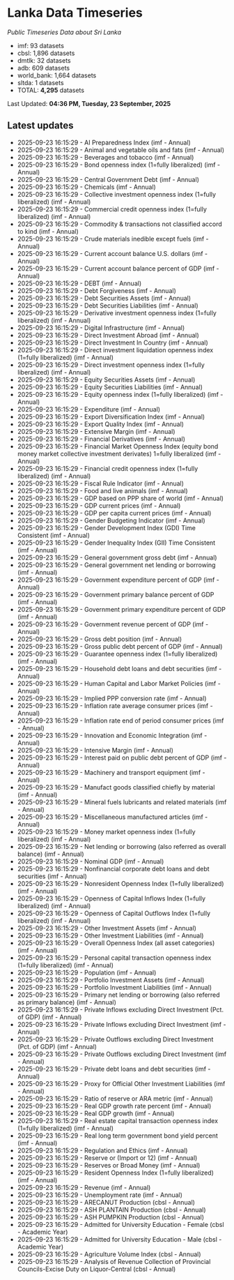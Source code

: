 # Lanka Data Timeseries
*Public Timeseries Data about Sri Lanka*

* imf: 93 datasets
* cbsl: 1,896 datasets
* dmtlk: 32 datasets
* adb: 609 datasets
* world_bank: 1,664 datasets
* sltda: 1 datasets
* TOTAL: **4,295** datasets

Last Updated: **04:36 PM, Tuesday, 23 September, 2025**

## Latest updates

* 2025-09-23 16:15:29 - AI Preparedness Index (imf - Annual)
* 2025-09-23 16:15:29 - Animal and vegetable oils and fats (imf - Annual)
* 2025-09-23 16:15:29 - Beverages and tobacco (imf - Annual)
* 2025-09-23 16:15:29 - Bond openness index (1=fully liberalized) (imf - Annual)
* 2025-09-23 16:15:29 - Central Government Debt (imf - Annual)
* 2025-09-23 16:15:29 - Chemicals (imf - Annual)
* 2025-09-23 16:15:29 - Collective investment openness index (1=fully liberalized) (imf - Annual)
* 2025-09-23 16:15:29 - Commercial credit openness index (1=fully liberalized) (imf - Annual)
* 2025-09-23 16:15:29 - Commodity & transactions not classified accord to kind (imf - Annual)
* 2025-09-23 16:15:29 - Crude materials inedible except fuels (imf - Annual)
* 2025-09-23 16:15:29 - Current account balance U.S. dollars (imf - Annual)
* 2025-09-23 16:15:29 - Current account balance percent of GDP (imf - Annual)
* 2025-09-23 16:15:29 - DEBT (imf - Annual)
* 2025-09-23 16:15:29 - Debt Forgiveness (imf - Annual)
* 2025-09-23 16:15:29 - Debt Securities Assets (imf - Annual)
* 2025-09-23 16:15:29 - Debt Securities Liabilities (imf - Annual)
* 2025-09-23 16:15:29 - Derivative investment openness index (1=fully liberalized) (imf - Annual)
* 2025-09-23 16:15:29 - Digital Infrastructure (imf - Annual)
* 2025-09-23 16:15:29 - Direct Investment Abroad (imf - Annual)
* 2025-09-23 16:15:29 - Direct Investment In Country (imf - Annual)
* 2025-09-23 16:15:29 - Direct investment liquidation openness index (1=fully liberalized) (imf - Annual)
* 2025-09-23 16:15:29 - Direct investment openness index (1=fully liberalized) (imf - Annual)
* 2025-09-23 16:15:29 - Equity Securities Assets (imf - Annual)
* 2025-09-23 16:15:29 - Equity Securities Liabilities (imf - Annual)
* 2025-09-23 16:15:29 - Equity openness index (1=fully liberalized) (imf - Annual)
* 2025-09-23 16:15:29 - Expenditure (imf - Annual)
* 2025-09-23 16:15:29 - Export Diversification Index (imf - Annual)
* 2025-09-23 16:15:29 - Export Quality Index (imf - Annual)
* 2025-09-23 16:15:29 - Extensive Margin (imf - Annual)
* 2025-09-23 16:15:29 - Financial Derivatives (imf - Annual)
* 2025-09-23 16:15:29 - Financial Market Openness Index (equity bond money market collective investment derivates) 1=fully liberalized (imf - Annual)
* 2025-09-23 16:15:29 - Financial credit openness index (1=fully liberalized) (imf - Annual)
* 2025-09-23 16:15:29 - Fiscal Rule Indicator (imf - Annual)
* 2025-09-23 16:15:29 - Food and live animals (imf - Annual)
* 2025-09-23 16:15:29 - GDP based on PPP share of world (imf - Annual)
* 2025-09-23 16:15:29 - GDP current prices (imf - Annual)
* 2025-09-23 16:15:29 - GDP per capita current prices (imf - Annual)
* 2025-09-23 16:15:29 - Gender Budgeting Indicator (imf - Annual)
* 2025-09-23 16:15:29 - Gender Development Index (GDI) Time Consistent (imf - Annual)
* 2025-09-23 16:15:29 - Gender Inequality Index (GII) Time Consistent (imf - Annual)
* 2025-09-23 16:15:29 - General government gross debt (imf - Annual)
* 2025-09-23 16:15:29 - General government net lending or borrowing (imf - Annual)
* 2025-09-23 16:15:29 - Government expenditure percent of GDP (imf - Annual)
* 2025-09-23 16:15:29 - Government primary balance percent of GDP (imf - Annual)
* 2025-09-23 16:15:29 - Government primary expenditure percent of GDP (imf - Annual)
* 2025-09-23 16:15:29 - Government revenue percent of GDP (imf - Annual)
* 2025-09-23 16:15:29 - Gross debt position (imf - Annual)
* 2025-09-23 16:15:29 - Gross public debt percent of GDP (imf - Annual)
* 2025-09-23 16:15:29 - Guarantee openness index (1=fully liberalized) (imf - Annual)
* 2025-09-23 16:15:29 - Household debt loans and debt securities (imf - Annual)
* 2025-09-23 16:15:29 - Human Capital and Labor Market Policies (imf - Annual)
* 2025-09-23 16:15:29 - Implied PPP conversion rate (imf - Annual)
* 2025-09-23 16:15:29 - Inflation rate average consumer prices (imf - Annual)
* 2025-09-23 16:15:29 - Inflation rate end of period consumer prices (imf - Annual)
* 2025-09-23 16:15:29 - Innovation and Economic Integration (imf - Annual)
* 2025-09-23 16:15:29 - Intensive Margin (imf - Annual)
* 2025-09-23 16:15:29 - Interest paid on public debt percent of GDP (imf - Annual)
* 2025-09-23 16:15:29 - Machinery and transport equipment (imf - Annual)
* 2025-09-23 16:15:29 - Manufact goods classified chiefly by material (imf - Annual)
* 2025-09-23 16:15:29 - Mineral fuels lubricants and related materials (imf - Annual)
* 2025-09-23 16:15:29 - Miscellaneous manufactured articles (imf - Annual)
* 2025-09-23 16:15:29 - Money market openness index (1=fully liberalized) (imf - Annual)
* 2025-09-23 16:15:29 - Net lending or borrowing (also referred as overall balance) (imf - Annual)
* 2025-09-23 16:15:29 - Nominal GDP (imf - Annual)
* 2025-09-23 16:15:29 - Nonfinancial corporate debt loans and debt securities (imf - Annual)
* 2025-09-23 16:15:29 - Nonresident Openness Index (1=fully liberalized) (imf - Annual)
* 2025-09-23 16:15:29 - Openness of Capital Inflows Index (1=fully liberalized) (imf - Annual)
* 2025-09-23 16:15:29 - Openness of Capital Outflows Index (1=fully liberalized) (imf - Annual)
* 2025-09-23 16:15:29 - Other Investment Assets (imf - Annual)
* 2025-09-23 16:15:29 - Other Investment Liabilities (imf - Annual)
* 2025-09-23 16:15:29 - Overall Openness Index (all asset categories) (imf - Annual)
* 2025-09-23 16:15:29 - Personal capital transaction openness index (1=fully liberalized) (imf - Annual)
* 2025-09-23 16:15:29 - Population (imf - Annual)
* 2025-09-23 16:15:29 - Portfolio Investment Assets (imf - Annual)
* 2025-09-23 16:15:29 - Portfolio Investment Liabilities (imf - Annual)
* 2025-09-23 16:15:29 - Primary net lending or borrowing (also referred as primary balance) (imf - Annual)
* 2025-09-23 16:15:29 - Private Inflows excluding Direct Investment (Pct. of GDP) (imf - Annual)
* 2025-09-23 16:15:29 - Private Inflows excluding Direct Investment (imf - Annual)
* 2025-09-23 16:15:29 - Private Outflows excluding Direct Investment (Pct. of GDP) (imf - Annual)
* 2025-09-23 16:15:29 - Private Outflows excluding Direct Investment (imf - Annual)
* 2025-09-23 16:15:29 - Private debt loans and debt securities (imf - Annual)
* 2025-09-23 16:15:29 - Proxy for Official Other Investment Liabilities (imf - Annual)
* 2025-09-23 16:15:29 - Ratio of reserve or ARA metric (imf - Annual)
* 2025-09-23 16:15:29 - Real GDP growth rate percent (imf - Annual)
* 2025-09-23 16:15:29 - Real GDP growth (imf - Annual)
* 2025-09-23 16:15:29 - Real estate capital transaction openness index (1=fully liberalized) (imf - Annual)
* 2025-09-23 16:15:29 - Real long term government bond yield percent (imf - Annual)
* 2025-09-23 16:15:29 - Regulation and Ethics (imf - Annual)
* 2025-09-23 16:15:29 - Reserve or (Import or 12) (imf - Annual)
* 2025-09-23 16:15:29 - Reserves or Broad Money (imf - Annual)
* 2025-09-23 16:15:29 - Resident Openness Index (1=fully liberalized) (imf - Annual)
* 2025-09-23 16:15:29 - Revenue (imf - Annual)
* 2025-09-23 16:15:29 - Unemployment rate (imf - Annual)
* 2025-09-23 16:15:29 - ARECANUT Production (cbsl - Annual)
* 2025-09-23 16:15:29 - ASH PLANTAIN Production (cbsl - Annual)
* 2025-09-23 16:15:29 - ASH PUMPKIN Production (cbsl - Annual)
* 2025-09-23 16:15:29 - Admitted for University Education - Female (cbsl - Academic Year)
* 2025-09-23 16:15:29 - Admitted for University Education - Male (cbsl - Academic Year)
* 2025-09-23 16:15:29 - Agriculture Volume Index (cbsl - Annual)
* 2025-09-23 16:15:29 - Analysis of Revenue Collection of Provincial Councils-Excise Duty on Liquor-Central (cbsl - Annual)